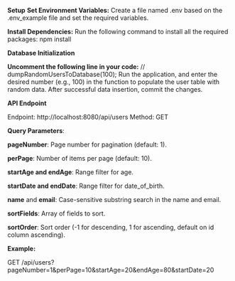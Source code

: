 **Setup**
**Set Environment Variables:**
Create a file named .env based on the .env_example file and set the required variables.

**Install Dependencies:**
Run the following command to install all the required packages:
npm install

**Database Initialization**

**Uncomment the following line in your code:**
// dumpRandomUsersToDatabase(100);
Run the application, and enter the desired number (e.g., 100) in the function to populate the user table with random data. After successful data insertion, commit the changes.


**API Endpoint**

Endpoint: http://localhost:8080/api/users
Method: GET


**Query Parameters**:

**pageNumber**: Page number for pagination (default: 1).

**perPage**: Number of items per page (default: 10).

**startAge and endAge**: Range filter for age.

**startDate and endDate**: Range filter for date_of_birth.

**name** and **email**: Case-sensitive substring search in the name and email.

**sortFields**: Array of fields to sort.

**sortOrder**: Sort order (-1 for descending, 1 for ascending, default on id column ascending).

**Example:**

GET /api/users?pageNumber=1&perPage=10&startAge=20&endAge=80&startDate=20
